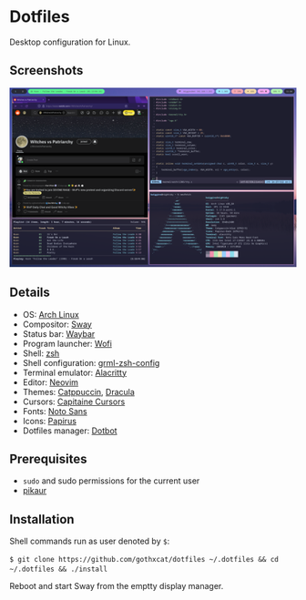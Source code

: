 # Dotfiles

Desktop configuration for Linux.

## Screenshots

![Desktop](screenshots/desktop.png)

## Details

- OS: [Arch Linux](https://archlinux.org/)
- Compositor: [Sway](https://swaywm.org/)
- Status bar: [Waybar](https://github.com/Alexays/Waybar/)
- Program launcher: [Wofi](https://hg.sr.ht/~scoopta/wofi)
- Shell: [zsh](https://zsh.sourceforge.io/)
- Shell configuration: [grml-zsh-config](https://github.com/grml/grml-etc-core)
- Terminal emulator: [Alacritty](https://github.com/alacritty/alacritty)
- Editor: [Neovim](https://neovim.io/)
- Themes: [Catppuccin](https://github.com/catppuccin/catppuccin), [Dracula](https://github.com/dracula/dracula-theme)
- Cursors: [Capitaine Cursors](https://github.com/keeferrourke/capitaine-cursors)
- Fonts: [Noto Sans](https://github.com/googlefonts/noto-fonts)
- Icons: [Papirus](https://github.com/PapirusDevelopmentTeam/papirus-icon-theme)
- Dotfiles manager: [Dotbot](https://github.com/anishathalye/dotbot)

## Prerequisites

- `sudo` and sudo permissions for the current user
- [pikaur](https://github.com/actionless/pikaur)

## Installation

Shell commands run as user denoted by `$`:

`$ git clone https://github.com/gothxcat/dotfiles ~/.dotfiles && cd ~/.dotfiles && ./install`

Reboot and start Sway from the emptty display manager.
